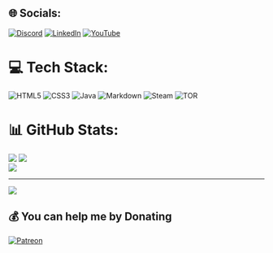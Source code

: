 
## 🌐 Socials:
[![Discord](https://img.shields.io/badge/Discord-%237289DA.svg?logo=discord&logoColor=white)](https://discord.gg/https://discord.gg/GUpdwQKTxN) [![LinkedIn](https://img.shields.io/badge/LinkedIn-%230077B5.svg?logo=linkedin&logoColor=white)]([https://linkedin.com/in/https://www.linkedin.com/in/kayky-vitor-308937319](https://www.linkedin.com/public-profile/settings?lipi=urn%3Ali%3Apage%3Ad_flagship3_profile_self_edit_contact-info%3Br9kMVNpsR6CBAXBlOpv1vQ%3D%3D)) [![YouTube](https://img.shields.io/badge/YouTube-%23FF0000.svg?logo=YouTube&logoColor=white)](https://youtube.com/@https://www.youtube.com/@15_Team) 

# 💻 Tech Stack:
![HTML5](https://img.shields.io/badge/html5-%23E34F26.svg?style=for-the-badge&logo=html5&logoColor=white) ![CSS3](https://img.shields.io/badge/css3-%231572B6.svg?style=for-the-badge&logo=css3&logoColor=white) ![Java](https://img.shields.io/badge/java-%23ED8B00.svg?style=for-the-badge&logo=openjdk&logoColor=white) ![Markdown](https://img.shields.io/badge/markdown-%23000000.svg?style=for-the-badge&logo=markdown&logoColor=white) ![Steam](https://img.shields.io/badge/steam-%23000000.svg?style=for-the-badge&logo=steam&logoColor=white) ![TOR](https://img.shields.io/badge/tor-%237E4798.svg?style=for-the-badge&logo=tor-project&logoColor=white)
# 📊 GitHub Stats:
![](https://github-readme-stats.vercel.app/api/top-langs/?username=GDKAYKY&theme=dark&hide_border=true&include_all_commits=false&count_private=false&layout=compact)
![](https://github-readme-stats.vercel.app/api?username=GDKAYKY&theme=dark&hide_border=true&include_all_commits=false&count_private=false)<br/>
![](https://github-readme-streak-stats.herokuapp.com/?user=GDKAYKY&theme=dark&hide_border=true)<br/>


---
[![](https://visitcount.itsvg.in/api?id=GDKAYKY&icon=0&color=12)](https://visitcount.itsvg.in)

  ## 💰 You can help me by Donating
  [![Patreon](https://img.shields.io/badge/Patreon-F96854?style=for-the-badge&logo=patreon&logoColor=white)](https://patreon.com/GDKAYKY) 

  
<!-- Proudly created with GPRM ( https://gprm.itsvg.in ) -->
